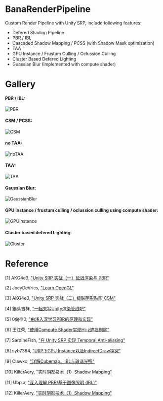 ﻿# BanaRenderPipeline

Custom Render Pipeline with Unity SRP, include following features:
- Defered Shading Pipeline
- PBR / IBL
- Cascaded Shadow Mapping / PCSS (with Shadow Mask optimization)
- TAA
- GPU Instance / Frustum Culling / Oclussion Culling
- Cluster Based Defered Lighting
- Guassian Blur (Implemented with compute shader)

# Gallery

#### PBR / IBL:

![PBR](Image/PBRIBL.png)

#### CSM / PCSS:

![CSM](Image/CSMPCSS.png)

#### no TAA:

![noTAA](Image/noTAA.png)

#### TAA:

![TAA](Image/TAA.png)

#### Gaussian Blur:

![GaussianBlur](Image/Gauss.png)

#### GPU Instance / frustum culling / oclussion culling using compute shader:

![GPUInstance](Image/GPUCull.png)

#### Cluster based defered Lighting:

![Cluster](Image/clusterLight.png)

# Reference

[1] AKG4e3, ["Unity SRP 实战（一）延迟渲染与 PBR"](https://zhuanlan.zhihu.com/p/458890891)

[2] JoeyDeVries, ["Learn OpenGL"](https://learnopengl.com/)

[3] AKG4e3, ["Unity SRP 实战（二）级联阴影贴图 CSM"](https://zhuanlan.zhihu.com/p/460945398)

[4] 銀葉吉祥, ["一起来写Unity渲染管线吧"](https://zhuanlan.zhihu.com/p/35862626)

[5] 0向往0, ["由浅入深学习PBR的原理和实现"](https://www.cnblogs.com/timlly/p/10631718.html)

[6] 王江荣, ["使用Compute Shader实现Hi-z遮挡剔除"](https://zhuanlan.zhihu.com/p/396979267)

[7] SardineFish, ["在 Unity SRP 实现 Temporal Anti-aliasing"](https://zhuanlan.zhihu.com/p/138866533)

[8] syb7384, ["URP下GPU Instance以及IndirectDraw探究"](https://www.cnblogs.com/shenyibo/p/14295047.html)

[9] Clawko, ["详解Cubemap、IBL与球谐光照"](https://zhuanlan.zhihu.com/p/463309766)

[10] KillerAery, ["实时阴影技术（1）Shadow Mapping"](https://www.cnblogs.com/KillerAery/p/15201310.html)

[11] Ubp.a, ["深入理解 PBR/基于图像照明 (IBL)"](https://zhuanlan.zhihu.com/p/66518450)

[12] KillerAery, ["实时阴影技术（1）Shadow Mapping"](https://www.cnblogs.com/KillerAery/p/15201310.html#cascade-shadow-mapcsm)






